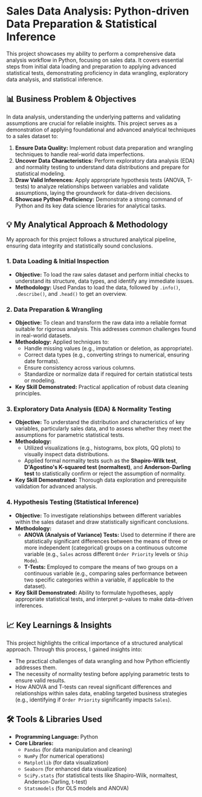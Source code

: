 # Sales Data Analysis: Python-driven Data Preparation & Statistical Inference

This project showcases my ability to perform a comprehensive data analysis workflow in Python, focusing on sales data. It covers essential steps from initial data loading and preparation to applying advanced statistical tests, demonstrating proficiency in data wrangling, exploratory data analysis, and statistical inference.

## 📊 Business Problem & Objectives

In data analysis, understanding the underlying patterns and validating assumptions are crucial for reliable insights. This project serves as a demonstration of applying foundational and advanced analytical techniques to a sales dataset to:

1.  **Ensure Data Quality:** Implement robust data preparation and wrangling techniques to handle real-world data imperfections.
2.  **Uncover Data Characteristics:** Perform exploratory data analysis (EDA) and normality testing to understand data distributions and prepare for statistical modeling.
3.  **Draw Valid Inferences:** Apply appropriate hypothesis tests (ANOVA, T-tests) to analyze relationships between variables and validate assumptions, laying the groundwork for data-driven decisions.
4.  **Showcase Python Proficiency:** Demonstrate a strong command of Python and its key data science libraries for analytical tasks.

## 💡 My Analytical Approach & Methodology

My approach for this project follows a structured analytical pipeline, ensuring data integrity and statistically sound conclusions.

### 1. Data Loading & Initial Inspection

* **Objective:** To load the raw sales dataset and perform initial checks to understand its structure, data types, and identify any immediate issues.
* **Methodology:** Used Pandas to load the data, followed by `.info()`, `.describe()`, and `.head()` to get an overview.

### 2. Data Preparation & Wrangling

* **Objective:** To clean and transform the raw data into a reliable format suitable for rigorous analysis. This addresses common challenges found in real-world datasets.
* **Methodology:** Applied techniques to:
    * Handle missing values (e.g., imputation or deletion, as appropriate).
    * Correct data types (e.g., converting strings to numerical, ensuring date formats).
    * Ensure consistency across various columns.
    * Standardize or normalize data if required for certain statistical tests or modeling.
* **Key Skill Demonstrated:** Practical application of robust data cleaning principles.

### 3. Exploratory Data Analysis (EDA) & Normality Testing

* **Objective:** To understand the distribution and characteristics of key variables, particularly sales data, and to assess whether they meet the assumptions for parametric statistical tests.
* **Methodology:**
    * Utilized visualizations (e.g., histograms, box plots, QQ plots) to visually inspect data distributions.
    * Applied formal normality tests such as the **Shapiro-Wilk test**, **D'Agostino's K-squared test (normaltest)**, and **Anderson-Darling test** to statistically confirm or reject the assumption of normality.
* **Key Skill Demonstrated:** Thorough data exploration and prerequisite validation for advanced analysis.

### 4. Hypothesis Testing (Statistical Inference)

* **Objective:** To investigate relationships between different variables within the sales dataset and draw statistically significant conclusions.
* **Methodology:**
    * **ANOVA (Analysis of Variance) Tests:** Used to determine if there are statistically significant differences between the means of three or more independent (categorical) groups on a continuous outcome variable (e.g., `Sales` across different `Order Priority` levels or `Ship Mode`).
    * **T-Tests:** Employed to compare the means of two groups on a continuous variable (e.g., comparing sales performance between two specific categories within a variable, if applicable to the dataset).
* **Key Skill Demonstrated:** Ability to formulate hypotheses, apply appropriate statistical tests, and interpret p-values to make data-driven inferences.

## 📈 Key Learnings & Insights

This project highlights the critical importance of a structured analytical approach. Through this process, I gained insights into:

* The practical challenges of data wrangling and how Python efficiently addresses them.
* The necessity of normality testing before applying parametric tests to ensure valid results.
* How ANOVA and T-tests can reveal significant differences and relationships within sales data, enabling targeted business strategies (e.g., identifying if `Order Priority` significantly impacts `Sales`).

## 🛠️ Tools & Libraries Used

* **Programming Language:** Python
* **Core Libraries:**
    * `Pandas` (for data manipulation and cleaning)
    * `NumPy` (for numerical operations)
    * `Matplotlib` (for data visualization)
    * `Seaborn` (for enhanced data visualization)
    * `SciPy.stats` (for statistical tests like Shapiro-Wilk, normaltest, Anderson-Darling, t-test)
    * `Statsmodels` (for OLS models and ANOVA)
